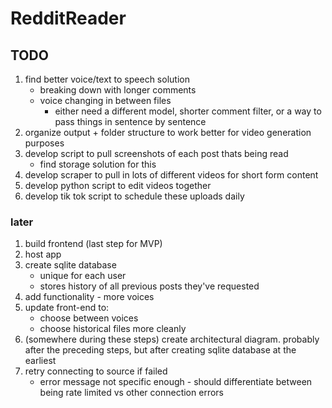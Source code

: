 # RedditReader

## TODO

1. find better voice/text to speech solution
   - breaking down with longer comments
   - voice changing in between files
     - either need a different model, shorter comment filter, or a way to pass things in sentence by sentence
1. organize output + folder structure to work better for video generation purposes
1. develop script to pull screenshots of each post thats being read
   - find storage solution for this
1. develop scraper to pull in lots of different videos for short form content
1. develop python script to edit videos together
1. develop tik tok script to schedule these uploads daily

### later

1. build frontend (last step for MVP)
1. host app
1. create sqlite database
   - unique for each user
   - stores history of all previous posts they've requested
1. add functionality - more voices
1. update front-end to:
   - choose between voices
   - choose historical files more cleanly
1. (somewhere during these steps) create architectural diagram. probably after the preceding steps, but after creating sqlite database at the earliest
1. retry connecting to source if failed
   - error message not specific enough - should differentiate between being rate limited vs other connection errors
